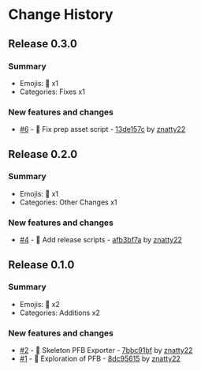 #  Change History

## Release 0.3.0

### Summary

- Emojis: 🐛 x1
- Categories: Fixes x1

### New features and changes

- [#6](https://github.com/znatty22/pfb-edu/pull/6) - 🐛 Fix prep asset script - [13de157c](https://github.com/znatty22/pfb-edu/commit/13de157ce1a9715e3b683546522a6a1b9c513d00) by [znatty22](https://github.com/znatty22)


## Release 0.2.0

### Summary

- Emojis: 🔧 x1
- Categories: Other Changes x1

### New features and changes

- [#4](https://github.com/znatty22/pfb-edu/pull/4) - 🔧 Add release scripts - [afb3bf7a](https://github.com/znatty22/pfb-edu/commit/afb3bf7ad3084d68e85e5b36f3f9a8911260684f) by [znatty22](https://github.com/znatty22)


## Release 0.1.0

### Summary

- Emojis: 🎉 x2
- Categories: Additions x2

### New features and changes

- [#2](https://github.com/znatty22/pfb-edu/pull/2) - 🎉 Skeleton PFB Exporter - [7bbc91bf](https://github.com/znatty22/pfb-edu/commit/7bbc91bf906c55db9948d1e0922732089aa2948b) by [znatty22](https://github.com/znatty22)
- [#1](https://github.com/znatty22/pfb-edu/pull/1) - 🎉 Exploration of PFB - [8dc95615](https://github.com/znatty22/pfb-edu/commit/8dc956153b6b18dfd6c340c1f8dfef81678429ff) by [znatty22](https://github.com/znatty22)